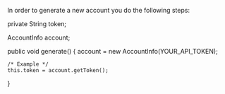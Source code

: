 In order to generate a new account you do the following steps:

private String token;

AccountInfo account;

public void generate()
{
    account = new AccountInfo(YOUR_API_TOKEN);
    
    /* Example */
    this.token = account.getToken();
}
